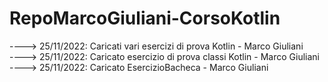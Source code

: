 # RepoMarcoGiuliani-CorsoKotlin



----> 25/11/2022: Caricati vari esercizi di prova Kotlin - Marco Giuliani            
----> 25/11/2022: Caricato esercizio di prova classi Kotlin - Marco Giuliani           
----> 25/11/2022: Caricato EsercizioBacheca - Marco Giuliani            
